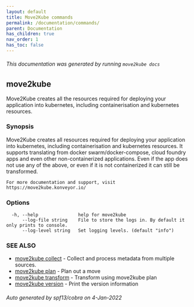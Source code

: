 ```yaml
---
layout: default
title: Move2Kube commands
permalink: /documentation/commands/
parent: Documentation
has_children: true
nav_order: 1
has_toc: false
---
```


###### This documentation was generated by running `move2kube docs`

## move2kube

Move2Kube creates all the resources required for deploying your application into kubernetes, including containerisation and kubernetes resources.

### Synopsis

Move2Kube creates all resources required for deploying your application into kubernetes, including containerisation and kubernetes resources.
	It supports translating from docker swarm/docker-compose, cloud foundry apps and even other non-containerized applications.
	Even if the app does not use any of the above, or even if it is not containerized it can still be transformed.
	
	For more documentation and support, visit https://move2kube.konveyor.io/
	

### Options

```
  -h, --help               help for move2kube
      --log-file string    File to store the logs in. By default it only prints to console.
      --log-level string   Set logging levels. (default "info")
```

### SEE ALSO

* [move2kube collect](/documentation/commands/collect)	 - Collect and process metadata from multiple sources.
* [move2kube plan](/documentation/commands/plan)	 - Plan out a move
* [move2kube transform](/documentation/commands/transform)	 - Transform using move2kube plan
* [move2kube version](/documentation/commands/version)	 - Print the version information

###### Auto generated by spf13/cobra on 4-Jan-2022
